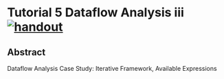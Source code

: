 # Tutorial 5 Dataflow Analysis iii [![handout](https://img.shields.io/badge/-handout-blue)](https://www.overleaf.com/read/ptfcckrwdpvn)

## Abstract

Dataflow Analysis Case Study: Iterative Framework, Available Expressions
